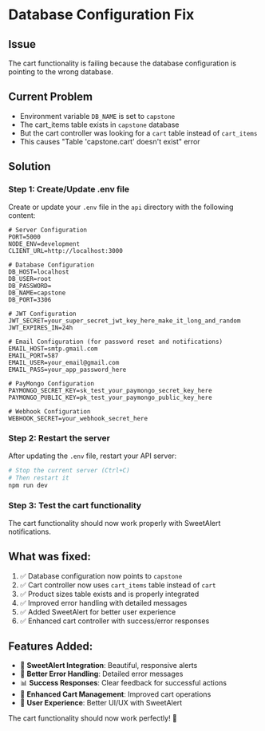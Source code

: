 # Database Configuration Fix

## Issue
The cart functionality is failing because the database configuration is pointing to the wrong database.

## Current Problem
- Environment variable `DB_NAME` is set to `capstone`
- The cart_items table exists in `capstone` database
- But the cart controller was looking for a `cart` table instead of `cart_items`
- This causes "Table 'capstone.cart' doesn't exist" error

## Solution

### Step 1: Create/Update .env file
Create or update your `.env` file in the `api` directory with the following content:

```env
# Server Configuration
PORT=5000
NODE_ENV=development
CLIENT_URL=http://localhost:3000

# Database Configuration
DB_HOST=localhost
DB_USER=root
DB_PASSWORD=
DB_NAME=capstone
DB_PORT=3306

# JWT Configuration
JWT_SECRET=your_super_secret_jwt_key_here_make_it_long_and_random
JWT_EXPIRES_IN=24h

# Email Configuration (for password reset and notifications)
EMAIL_HOST=smtp.gmail.com
EMAIL_PORT=587
EMAIL_USER=your_email@gmail.com
EMAIL_PASS=your_app_password_here

# PayMongo Configuration
PAYMONGO_SECRET_KEY=sk_test_your_paymongo_secret_key_here
PAYMONGO_PUBLIC_KEY=pk_test_your_paymongo_public_key_here

# Webhook Configuration
WEBHOOK_SECRET=your_webhook_secret_here
```

### Step 2: Restart the server
After updating the `.env` file, restart your API server:

```bash
# Stop the current server (Ctrl+C)
# Then restart it
npm run dev
```

### Step 3: Test the cart functionality
The cart functionality should now work properly with SweetAlert notifications.

## What was fixed:
1. ✅ Database configuration now points to `capstone`
2. ✅ Cart controller now uses `cart_items` table instead of `cart`
3. ✅ Product sizes table exists and is properly integrated
4. ✅ Improved error handling with detailed messages
5. ✅ Added SweetAlert for better user experience
6. ✅ Enhanced cart controller with success/error responses

## Features Added:
- 🎯 **SweetAlert Integration**: Beautiful, responsive alerts
- 🔧 **Better Error Handling**: Detailed error messages
- 📊 **Success Responses**: Clear feedback for successful actions
- 🛒 **Enhanced Cart Management**: Improved cart operations
- 🎨 **User Experience**: Better UI/UX with SweetAlert

The cart functionality should now work perfectly! 🎉
